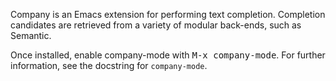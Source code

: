 Company is an Emacs extension for performing text completion.
Completion candidates are retrieved from a variety of modular
back-ends, such as Semantic.

Once installed, enable company-mode with <kbd>M-x company-mode</kbd>.
For further information, see the docstring for `company-mode`.
